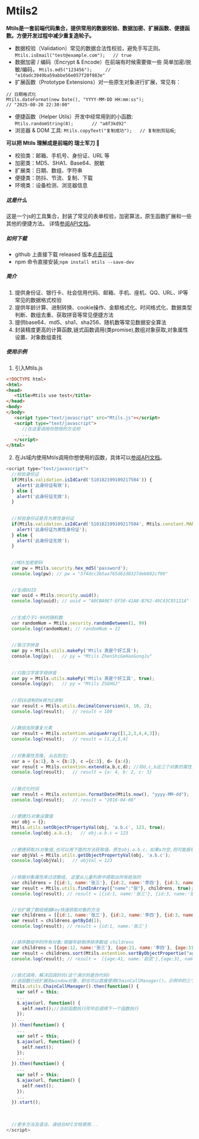 # Mtils2
**Mtils是一套前端代码集合，提供常用的数据校验、数据加密、扩展函数、便捷函数。方便开发过程中减少重复造轮子。**
- 数据校验（Validation）常见的数据合法性校验，避免手写正则。 `Mtils.isEmail("test@example.com");   // true`
- 数据加密 / 编码（Encrypt & Encode）在前端有时候需要做一些 简单加密/脱敏/编码， `Mtils.md5("123456");     // "e10adc3949ba59abbe56e057f20f883e"`
- 扩展函数（Prototype Extensions）对一些原生对象进行扩展，常见有：
```
// 日期格式化
Mtils.dateFormat(new Date(), "YYYY-MM-DD HH:mm:ss"); 
// "2025-08-20 22:30:00"
```
- 便捷函数（Helper Utils）开发中经常用到的小函数: `Mtils.randomString(8);       // "a8f3kd92"`
- 浏览器 & DOM 工具: `Mtils.copyText("复制成功");   // 复制到剪贴板`;

**可以把 Mtils 理解成是前端的 瑞士军刀 🔧**
- 校验类：邮箱、手机号、身份证、URL 等
- 加密类：MD5、SHA1、Base64、脱敏
- 扩展类：日期、数组、字符串
- 便捷类：防抖、节流、复制、下载
- 环境类：设备检测、浏览器信息

##### 这是什么
这是一个js的工具集合，封装了常见的表单校验，加密算法，原生函数扩展和一些其他的便捷方法。
详情[参阅API文档](https://misterchangray.github.io/Mtils2/)。


##### 如何下载
- github 上直接下载 released 版本[点击前往](https://github.com/MisterChangRay/Mtils2/releases)
- npm 命令直接安装;`npm install mtils --save-dev`


##### 简介
1. 提供身份证、银行卡、社会信用代码、邮箱、手机、座机、QQ、URL、IP等常见的数据格式校验
2. 提供年龄计算、进制转换、cookie操作、金额格式化、时间格式化、数据类型判断、数组去重、获取拼音等常见便捷方法
3. 提供base64、md5、sha1、sha256、随机数等常见数据安全算法
4. 封装精度更高的计算函数,链式函数调用(类promise),数组对象获取,对象属性设置、对象数组查找


##### 使用示例
1. 引入Mtils.js

```html
<!DOCTYPE html>
<html>
<head>
   <title>Mtils use test</title>
</head>
<body>
</body>
   <script type="text/javascript" src="Mtils.js"></script>
   <script type="text/javascript">
      //在这里调用你想用的方法吧
      ...
   </script>
</html>
```

2. 在Js域内使用Mtils调用你想使用的函数，具体可以[参阅API文档](https://misterchangray.github.io/Mtils2/)。
```js
<script type="text/javascript">
  //校验身份证
  if(Mtils.validation.isIdCard('510182199109217504')) {
    alert('此身份证有效');  
  } else {
    alert('此身份证无效');
  }
  
  
  //校验身份证是否为男性身份证
  if(Mtils.validation.isIdCard('510182199109217504', Mtils.constant.MAN)) {
    alert('此身份证为男性身份证');  
  } else {
    alert('此身份证无效');
  }
  
  
  //MD5加密密码
  var pw = Mtils.security.hex_md5('password');
  console.log(pw); // pw = "5f4dcc3b5aa765d61d8327deb882cf99"
  

  //生成UUID
  var uuid = Mtils.security.uuid();
  console.log(uuid); // uuid = "A0CBA9E7-EF50-41A8-B762-49C43C85121A"
  
  
  //生成介于1-99的随机数
  var randomNum = Mtils.security.randomBetween(1, 99)
  console.log(randomNum); // randomNum = 22
  
  
  //取汉字拼音
  var py = Mtils.utils.makePy('Mtils 真是个好工具');
  console.log(py);   // py = "Mtils ZhenShiGeHaoGongJu"
  
  
  //只取汉字首字母拼音
  var py = Mtils.utils.makePy('Mtils 真是个好工具', true);
  console.log(py);   // py = "Mtils ZSGHGJ"
  
  
  //将10进制的4转为2进制
  var result = Mtils.utils.decimalConversion(4, 10, 2);
  console.log(result);   // result = 100
  
  
  //数组去除重复元素
  var result = Mtils.extention.uniqueArray([1,2,3,4,4,3]);
  console.log(result);   // result = [1,2,3,4]
  
  
  //对象属性克隆, 从右到左;
  var a = {a:1}, b = {b:2}, c ={c:3}, d= {a:4};
  var result = Mtils.extention.extend(a,b,c,d); //将d,c,b这三个对象的属性复制到a对象中
  console.log(result);   // result = {a: 4, b: 2, c: 3}
  
  
  //格式化时间
  var result = Mtils.extention.formatDate(Mtils.now(), "yyyy-MM-dd");
  console.log(result);   // result = "2018-04-08"
  
  
  //便捷JS对象设置值
  var obj = {}; 
  Mtils.utils.setObjectPropertyVal(obj, 'a.b.c', 123, true);
  console.log(obj.a.b.c);   // obj.a.b.c = 123
  
  
  //便捷获取JS对象值,也可以用下面的方法获取值。原生obj.a.b.c，如果a为空,则可能报错，而获取方法不会报错且可以设置默认值
  var objVal = Mtils.utils.getObjectPropertyVal(obj, 'a.b.c');
  console.log(objVal);   // objVal = 123
  
  
  //根据对象属性来过滤数组, 这里从儿童列表中提取出所有姓张的
  var childrens = [{id:1, name:'张三'}, {id:2, name:'李四'}, {id:3, name:'张国立'}, {id:4, name:'赵武'}];
  var result = Mtils.utils.findInArray({"name":"张"}, childrens, true);
  console.log(result); // result = [{id:1, name:'张三'}, {id:3, name:'张国立'}]


  //也扩展了数组根据Key快速获取对象的方法
  var childrens = [{id:1, name:'张三'}, {id:2, name:'李四'}, {id:3, name:'张国立'}, {id:4, name:'赵武'}];
  var result = childrens.getById(1);
  console.log(result); // result = {id:1, name:'张三'}


  //排序数组中的所有对象;根据年龄倒序排序数组 childrens
  var childrens = [{age:12, name:'张三'}, {age:21, name:'李四'}, {age:31, name:'张国立'}, {age:41, name:'赵武'}];
  var result = childrens.sort(Mtils.extention.sortByObjectPropertie("age", false));
  console.log(result); // result =  [{age:41, name:'赵武'},{age:31, name:'张国立'},{age:21, name:'李四'},{age:12, name:'张三'}]
  
  
  //链式调用，解决回调的坑(这个演示的是伪代码)
  //该函数已经扩展到window对象，即也可以直接使用ChainCallManager()。示例中的三个ajax将会依次执行。
  Mtils.utils.ChainCallManager().then(function() {
    var self = this;
    ...
    $.ajax(url, function() {
      self.next();//当前函数执行完毕后调用下一个函数执行
    });
    ...
  }).then(function() {
    ...
    var self = this;
    $.ajax(url, function() {
      self.next();
    });
    ...
  }).then(function() {
    ...
    var self = this;
    $.ajax(url, function() {
      self.next();
    });
    ...
  }).start(); 
  
  
 
  //更多方法及语法，请结合API文档使用...
</script>

```

